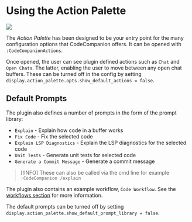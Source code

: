 # Using the Action Palette

<p>
  <img src="https://github.com/user-attachments/assets/0d427d6d-aa5f-405c-ba14-583830251740" />
</p>

The _Action Palette_ has been designed to be your entry point for the many configuration options that CodeCompanion offers. It can be opened with `:CodeCompanionActions`.

Once opened, the user can see plugin defined actions such as `Chat` and `Open Chats`. The latter, enabling the user to move between any open chat buffers. These can be turned off in the config by setting `display.action_palette.opts.show_default_actions = false`.

## Default Prompts

The plugin also defines a number of prompts in the form of the prompt library:

- `Explain` - Explain how code in a buffer works
- `Fix Code` - Fix the selected code
- `Explain LSP Diagnostics`  - Explain the LSP diagnostics for the selected code
- `Unit Tests` - Generate unit tests for selected code
- `Generate a Commit Message` - Generate a commit message

> [!INFO]
> These can also be called via the cmd line for example `:CodeCompanion /explain`

The plugin also contains an example workflow, `Code Workflow`. See the [workflows section](/usage/workflows) for more information.

The default prompts can be turned off by setting `display.action_palette.show_default_prompt_library = false`.
